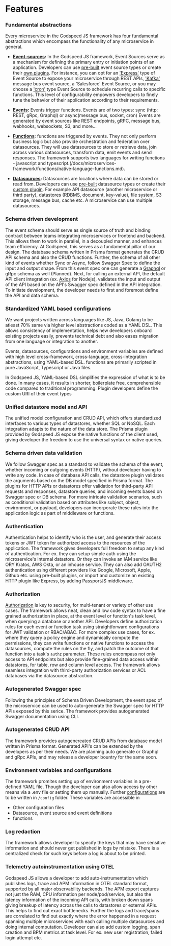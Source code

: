 # Features

### Fundamental abstractions
Every microservice in the Godspeed JS framework has four fundamental abstractions which encompass the functionality of any microservice in general.

- **[Event-sources](/microservices-framework/event-sources/overview):** In the Godspeed JS framework, Event Sources serve as a mechanism for defining the primary entry or initiation points of an application. Developers can use [pre-built](/docs/microservices-framework/event-sources/event-source-plugins/Overview.md) event source types or create their [own plugins](/docs/microservices-framework/event-sources/create-eventsource-plugin.md). For instance, you can opt for an ['Express'](https://github.com/godspeedsystems/gs-plugins/tree/main/plugins/express-as-http#godspeed-express-plugin) type of Event Source to expose your microservice through REST APIs, ['Kafka'](https://github.com/godspeedsystems/gs-plugins/tree/main/plugins/kafka-as-datasource-as-eventsource#godspeed-plugin-kafka-as-datasource-as-eventsource) message bus event source, a 'Salesforce' Event Source, or you may choose a ['cron'](https://github.com/godspeedsystems/gs-plugins/tree/main/plugins/cron-as-eventsource#godspeed-plugin-cron-as-eventsource) type Event Source to schedule recurring calls to specific functions. This level of configurability empowers developers to finely tune the behavior of their application according to their requirements.

- **[Events](/docs/microservices-framework/event-sources/event-types/overview.md):** Events trigger functions. Events are of two types: sync (http: REST, gRpc, Graphql) or async(message bus, socket, cron) Events are generated by event sources like REST endpoints, gRPC, message bus, webhooks, websockets, S3, and more...


- **[Functions](/docs/microservices-framework/functions/overview.md):** functions are triggered by events. They not only perform business logic but also provide orchestration and federation over datasources. They will use datasources to store or retrieve data, join across various datasources, transform data, emit events and send responses. The framework supports two languages for writing functions - javascript and typescript.(/docs/microservices-framework/functions/native-language-functions.md).


- **[Datasources](/docs/microservices-framework/datasources/overview.md):** Datasources are locations where data can be stored or read from. Developers can use [pre-built](/docs/microservices-framework/datasources/list-of-plugins.md) datasource types or create their [custom plugin](/docs/microservices-framework/datasources/create-datasource-plugin.md). For example API datasource (another microservice or third party), datastores (RDBMS, document, key-value), file system, S3 storage, message bus, cache etc. A microservice can use multiple datasources. 

### Schema driven development

The event schema should serve as single source of truth and binding contract between teams integrating microservices or frontend and backend. This allows them to work in parallel, in a decoupled manner, and enhances team efficiency. At Godspeed, this serves as a fundamental pillar of our design. The database schema written in Prisma format generates the CRUD API schema and also the CRUD functions. Further, the schema of all other kind of events whether Sync or Async, follow Swagger Spec to define the input and output shape. From this event spec one can generate a [Graphql](https://github.com/godspeedsystems/gs-plugins/blob/880d8516c17b19dc012535d88c651b60d8454809/plugins/graphql-as-eventsource/README.md) or gRpc schema as well (Planned). Next, for calling an external API, the default API client integration (ex. [Axios](https://github.com/godspeedsystems/gs-plugins/tree/main/plugins/axios-as-datasource#godspeed-plugin-axios-as-datasource) for Nodejs), validates the input and output of the API based on the API's Swagger spec defined in the API integration. To initiate development, the developer needs to first and foremost define the API and data schema.

### Standardized YAML based configurations

We want projects written across languages like JS, Java, Golang to be atleast 70% same via higher level abstractions coded as a YAML DSL. This allows consistency of implementation, helps new developers onboard existing projects easily, prevents technical debt and also eases migration from one language or integration to another.

Events, datasources, configurations and environment variables are defined with high level cross-framework, cross-language, cross-integration abstractions, using YAML-based DSL. functions are primarily scripted in pure JavaScript, Typescript or Java files.

In Godspeed JS, YAML-based DSL simplifies the expression of what is to be done. In many cases, it results in shorter, boilerplate free, comprehensible code compared to traditional programming. Plugin developers define  the custom URI of their event types


### Unified datastore model and API

The unified model configuration and CRUD API, which offers standardized interfaces to various types of datastores, whether SQL or NoSQL. Each integration adapts to the nature of the data store. The Prisma plugin provided by Godspeed JS expose the native functions of the client used, giving developer the freedom to use the universal syntax or native queries.


### Schema driven data validation

We follow Swagger spec as a standard to validate the schema of the event, whether incoming or outgoing events (HTTP), without developer having to write any code. In case of database API calls, the datastore plugin validates the arguments based on the DB model specified in Prisma format.
The plugins for HTTP APIs or datastores offer validation for third-party API requests and responses, datastore queries, and incoming events based on Swagger spec or DB schema. For more intricate validation scenarios, such as conditional validation based on attributes like subject, object, environment, or payload, developers can incorporate these rules into the application logic as part of middleware or functions.

### Authentication

Authentication helps to identify who is the user, and generate their access tokens or JWT token for authorized access to the resources of the application.
The framework gives developers full freedom to setup any kind of authentication. For ex. they can setup simple auth using the microservice's internal datastore. Or they can invoke an IAM service like ORY Kratos, AWS Okta, or an inhouse service. They can also add OAUTH2 authentication using different providers like Google, Microsoft, Apple, Github etc. using pre-built plugins, or import and customize an existing HTTP plugin like Express, by adding PassportJS middleware.

### Authorization

[Authorization](/docs/microservices-framework/authorization/overview.md) is key to security, for multi-tenant or variety of other use cases. The framework allows neat, clean and low code syntax to have a fine grained authorization in place, at the event level or function's task level, when querying a database or another API.
Developers define authorization rules for each event or function task using straightforward configurations for JWT validation or RBAC/ABAC. For more complex use cases, for ex. where they query a policy engine and dynamically compute the permissions, they can write functions or native functions to access the datasources, compute the rules on the fly, and patch the outcome of that function into a task's `authz` parameter. 
These rules encompass not only access to API endpoints but also provide fine-grained data access within datastores, for table, row and column level access. The framework allows seamless integration with third-party authorization services or ACL databases via the datasource abstraction.

### Autogenerated Swagger spec

Following the principles of Schema Driven Development, the event spec of the microservice can be used to auto-generate the Swagger spec for HTTP APIs exposed by this serice. The framework provides autogenerated Swagger documentation using CLI.

### Autogenerated CRUD API

The framework provides autogenereated CRUD APIs from database model written in Prisma format. Generated API's can be extended by the developers as per their needs. We are planning auto generate or Graphql and gRpc APIs, and may release a developer bountry for the same soon.

### Environment variables and configurations

The framework promites setting up of environment variables in a pre-defined YAML file. Though the developer can also allow access by other means via a .env file or setting them up manually. Further [configurations](/docs/microservices-framework/config-and-mappings/config.md) are to be written in `/config` folder. These variables are accessible in 
- Other configuration files
- Datasource, event source and event definitions
- functions

### Log redaction

The framework allows developer to specify the keys that may have sensitive information and should never get published in logs by mistake. There is a centralized check for such keys before a log is about to be printed. 

### Telemetry autoinstrumentation using OTEL

Godspeed JS allows a developer to add auto-instrumentation which publishes logs, trace and APM information in OTEL standard format, supported by all major observability backends. The APM export captures not just the RAM, CPU information per node/pod/service, but also the latency information of the incoming API calls, with broken down spans giving breakup of latency across the calls to datastores or external APIs. This helps to find out exact bottlenecks. Further the logs and trace/spans are correlated to find out exactly where the error happened in a request spanning multiple microservices with each calling multiple datasources and doing internal computation. 
Developer can also add custom logging, span creation and BPM metrics at task level. For ex. new user registration, failed login attempt etc.